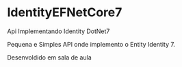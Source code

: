 # IdentityEFNetCore7
Api Implementando Identity DotNet7

Pequena e Simples API onde implemento o Entity Identity 7.

Desenvoldido em sala de aula
